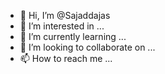 - 👋 Hi, I’m @Sajaddajas
- 👀 I’m interested in ...
- 🌱 I’m currently learning ...
- 💞️ I’m looking to collaborate on ...
- 📫 How to reach me ...

<!---
Sajaddajas/Sajaddajas is a ✨ special ✨ repository because its `README.md` (this file) appears on your GitHub profile.
You can click the Preview link to take a look at your changes.
--->
